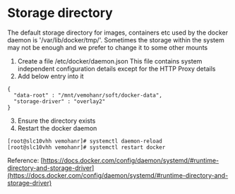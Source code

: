 # Storage directory
The default storage directory for images, containers etc used by the docker daemon is '/var/lib/docker/tmp/'. Sometimes the storage within the system may not be enough and we prefer to change it to some other mounts

1. Create a file /etc/docker/daemon.json
	This file contains system independent configuration details except for the HTTP Proxy details
2. Add below entry into it

```
{
  "data-root" : "/mnt/vemohanr/soft/docker-data",
  "storage-driver" : "overlay2"
}
```
3. Ensure the directory exists
4. Restart the docker daemon

```
[root@slc10vhh vemohanr]# systemctl daemon-reload
[root@slc10vhh vemohanr]# systemctl restart docker
```

Reference: [https://docs.docker.com/config/daemon/systemd/#runtime-directory-and-storage-driver](https://docs.docker.com/config/daemon/systemd/#runtime-directory-and-storage-driver)